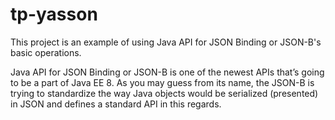 # tp-yasson
This project is an example of using Java API for JSON Binding or JSON-B's basic operations.

Java API for JSON Binding or JSON-B is one of the newest APIs that’s going to be a part of Java EE 8. As you may guess from its name, the JSON-B is trying to standardize the way Java objects would be serialized (presented) in JSON and defines a standard API in this regards. 
